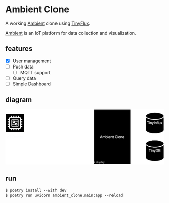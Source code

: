 # Ambient Clone

A working [Ambient](https://ambidata.io/) clone using [TinyFlux](https://github.com/citrusvanilla/tinyflux).

[Ambient](https://ambidata.io/) is an IoT platform for data collection and visualization.

## features
- [x] User management
- [ ] Push data
  * [ ] MQTT support
- [ ] Query data
- [ ] Simple Dashboard

## diagram
![diagram](./docs/diagram.svg)

## run
```shell
$ poetry install --with dev
$ poetry run uvicorn ambient_clone.main:app --reload
```